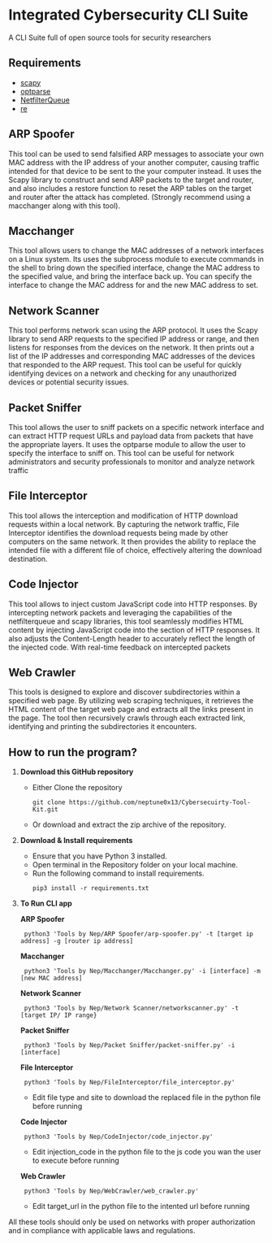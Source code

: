 # Integrated Cybersecurity CLI Suite
A CLI Suite full of open source tools for security researchers

## Requirements 
  - [scapy](https://scapy.readthedocs.io/en/latest/) 
  - [optparse](https://docs.python.org/3/library/optparse.html)
  - [NetfilterQueue](https://pypi.org/project/NetfilterQueue/)
  - [re](https://docs.python.org/3/library/re.html)
## ARP Spoofer
   This tool can be used to send falsified ARP messages to associate your own MAC address with the IP address of your another computer, 
   causing traffic intended for that device to be sent to the your computer instead. It uses the Scapy library to construct and send ARP packets to the target and 
   router, and also includes a restore function to reset the ARP tables on the target and router after the attack has completed. 
   (Strongly recommend using a macchanger along with this tool).

## Macchanger
   This tool allows users to change the MAC addresses of a network interfaces on a Linux system. Its uses the subprocess module to execute commands in the shell 
   to bring down the specified interface, change the MAC address to the specified value, and bring the interface back up. You can specify the interface to change 
   the MAC address for and the new MAC address to set. 

## Network Scanner
   This tool performs network scan using the ARP protocol. It uses the Scapy library to send ARP requests to the specified IP address or range, and then 
   listens for responses from the devices on the network. It then prints out a list of the IP addresses and corresponding MAC addresses of the devices that responded 
   to the ARP request. This tool can be useful for quickly identifying devices on a network and checking for any unauthorized devices or potential security issues.

## Packet Sniffer
   This tool allows the user to sniff packets on a specific network interface and can extract HTTP request URLs and payload data from packets that have the
   appropriate layers. It uses the optparse module to allow the user to specify the interface to sniff on. This tool can be useful for network administrators and 
   security professionals to monitor and analyze network traffic

## File Interceptor
   This tool allows the interception and modification of HTTP download requests within a local network. By capturing the network traffic, File Interceptor identifies 
   the download requests being made by other computers on the same network. It then provides the ability to replace the intended file with a different file of choice,
   effectively altering the download destination.

## Code Injector
   This tool allows to inject custom JavaScript code into HTTP responses. By intercepting network packets and leveraging the capabilities of the netfilterqueue and scapy libraries,
   this tool seamlessly modifies HTML content by injecting JavaScript code into the <body> section of HTTP responses. It also adjusts the Content-Length header to 
   accurately reflect the length of the injected code. With real-time feedback on intercepted packets

## Web Crawler
   This tools is designed to explore and discover subdirectories within a specified web page. By utilizing web scraping techniques, it retrieves the HTML content of the target web page and extracts 
   all the links present in the page. The tool then recursively crawls through each extracted link, identifying and printing the subdirectories it encounters.

## How to run the program?
1. **Download this GitHub repository**
	- Either Clone the repository
		```
		git clone https://github.com/neptune0x13/Cybersecuirty-Tool-Kit.git
		```
	- Or download and extract the zip archive of the repository.

2. **Download & Install requirements**
	- Ensure that you have Python 3 installed.
	- Open terminal in the Repository folder on your local machine.
	- Run the following command to install requirements.
		```
		pip3 install -r requirements.txt
 		```
3. **To Run CLI app**
   
   **ARP Spoofer**
		
		python3 'Tools by Nep/ARP Spoofer/arp-spoofer.py' -t [target ip address] -g [router ip address]
   **Macchanger**
		
		python3 'Tools by Nep/Macchanger/Macchanger.py' -i [interface] -m [new MAC address]
   **Network Scanner** 
                
		python3 'Tools by Nep/Network Scanner/networkscanner.py' -t [target IP/ IP range}
   **Packet Sniffer**
                
		python3 'Tools by Nep/Packet Sniffer/packet-sniffer.py' -i [interface]
   **File Interceptor**
                
		python3 'Tools by Nep/FileInterceptor/file_interceptor.py'
	- Edit file type and site to download the replaced file in the python file before running
 
   **Code Injector**
                
		python3 'Tools by Nep/CodeInjector/code_injector.py'
	- Edit injection_code in the python file to the js code you wan the user to execute before running

   **Web Crawler**
                
		python3 'Tools by Nep/WebCrawler/web_crawler.py'
	- Edit target_url in the python file to the intented url before running

All these tools should only be used on networks with proper authorization and in compliance with applicable laws and regulations.
